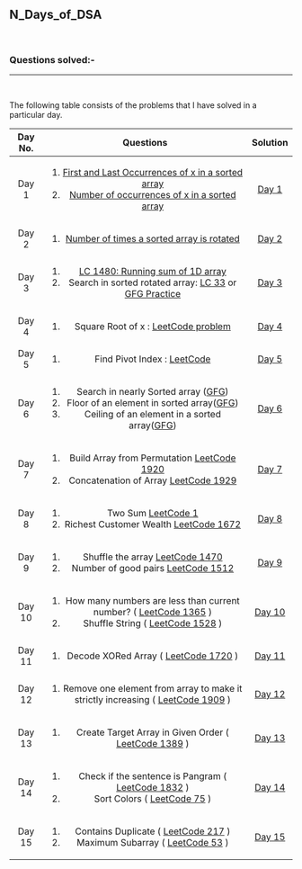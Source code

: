## N_Days_of_DSA
</br>

### Questions solved:-

<hr>
</br>

The following table consists of the problems that I have solved in a particular day.

| Day No. | Questions | Solution |
| :---: | :---: | :---: |
| Day 1| <ol><li>[First and Last Occurrences of x in a sorted array](https://practice.geeksforgeeks.org/problems/first-and-last-occurrences-of-x3116/1#)</li><li>[Number of occurrences of x in a sorted array](https://practice.geeksforgeeks.org/problems/number-of-occurrence2259/1)</li></ol> | [Day 1](https://github.com/Arka2001/N_Days_of_DSA/tree/main/Day_1) |
| Day 2| <ol><li>[Number of times a sorted array is rotated](https://practice.geeksforgeeks.org/problems/rotation4723/1#)</li></ol> | [Day 2](https://github.com/Arka2001/N_Days_of_DSA/tree/main/Day_2) |
| Day 3| <ol><li>[LC 1480: Running sum of 1D array](https://leetcode.com/problems/running-sum-of-1d-array/)</li><li>Search in sorted rotated array: [LC 33](https://leetcode.com/problems/search-in-rotated-sorted-array/) or [GFG Practice](https://practice.geeksforgeeks.org/problems/search-in-a-rotated-array4618/1)</li></ol>| [Day 3](https://github.com/Arka2001/N_Days_of_DSA/tree/main/Day_3)|
| Day 4 | <ol><li>Square Root of x : [LeetCode problem](https://leetcode.com/explore/learn/card/binary-search/125/template-i/950/)</li></ol> | [Day 4](https://github.com/Arka2001/N_Days_of_DSA/tree/main/Day_4) |
| Day 5 | <ol><li>Find Pivot Index : [LeetCode](https://leetcode.com/explore/learn/card/array-and-string/201/introduction-to-array/1144/)</li></ol> | [Day 5](https://github.com/Arka2001/N_Days_of_DSA/tree/main/Day_5) |
| Day 6 | <ol><li>Search in nearly Sorted array ([GFG](https://www.geeksforgeeks.org/search-almost-sorted-array/))</li><li>Floor of an element in sorted array([GFG](https://practice.geeksforgeeks.org/problems/floor-in-a-sorted-array-1587115620/1))</li><li>Ceiling of an element in a sorted array([GFG](https://www.geeksforgeeks.org/ceiling-in-a-sorted-array/))</li></ol> | [Day 6](https://github.com/Arka2001/N_Days_of_DSA/tree/main/Day_6) |
| Day 7 | <ol><li>Build Array from Permutation [LeetCode 1920](https://leetcode.com/problems/build-array-from-permutation/)</li><li>Concatenation of Array [LeetCode 1929](https://leetcode.com/problems/concatenation-of-array/)</li></ol> | [Day 7](https://github.com/Arka2001/N_Days_of_DSA/tree/main/Day_7) |
| Day 8 |<ol><li>Two Sum [LeetCode 1](https://leetcode.com/problems/two-sum/)</li><li>Richest Customer Wealth [LeetCode 1672](https://leetcode.com/problems/richest-customer-wealth/)</li></ol> | [Day 8](https://github.com/Arka2001/N_Days_of_DSA/tree/main/Day_8) |
| Day 9 |<ol><li>Shuffle the array [LeetCode 1470](https://leetcode.com/problems/shuffle-the-array/)</li><li>Number of good pairs [LeetCode 1512](https://leetcode.com/problems/number-of-good-pairs/)</li></ol> | [Day 9](https://github.com/Arka2001/N_Days_of_DSA/tree/main/Day_9) |
| Day 10 | <ol><li>How many numbers are less than current number? ( [LeetCode 1365](https://leetcode.com/problems/how-many-numbers-are-smaller-than-the-current-number/) )</li><li>Shuffle String ( [LeetCode 1528](https://leetcode.com/problems/shuffle-string/) )</li></ol> | [Day 10](https://github.com/Arka2001/N_Days_of_DSA/tree/main/Day_10) |
| Day 11 | <ol><li>Decode XORed Array ( [LeetCode 1720](https://leetcode.com/problems/decode-xored-array/) )</li></ol> | [Day 11](https://github.com/Arka2001/N_Days_of_DSA/tree/main/Day_11) |
| Day 12 | <ol><li>Remove one element from array to make it strictly increasing ( [LeetCode 1909](https://leetcode.com/problems/remove-one-element-to-make-the-array-strictly-increasing/) )</li></ol> | [Day 12](https://github.com/Arka2001/N_Days_of_DSA/tree/main/Day_12) |
| Day 13 | <ol><li>Create Target Array in Given Order ( [LeetCode 1389](https://leetcode.com/problems/create-target-array-in-the-given-order/) )</li></ol> | [Day 13](https://github.com/Arka2001/N_Days_of_DSA/tree/main/Day_13) |
| Day 14 | <ol><li>Check if the sentence is Pangram ( [LeetCode 1832](https://leetcode.com/problems/check-if-the-sentence-is-pangram/) )</li><li>Sort Colors ( [LeetCode 75](https://leetcode.com/problems/sort-colors/) )</li></ol> | [Day 14](https://github.com/Arka2001/N_Days_of_DSA/tree/main/Day_14) |
| Day 15 | <ol><li>Contains Duplicate ( [LeetCode 217](https://leetcode.com/problems/contains-duplicate/) )</li><li>Maximum Subarray ( [LeetCode 53](https://leetcode.com/problems/maximum-subarray/) )</li></ol> | [Day 15](https://github.com/Arka2001/N_Days_of_DSA/tree/main/Day_15) |
